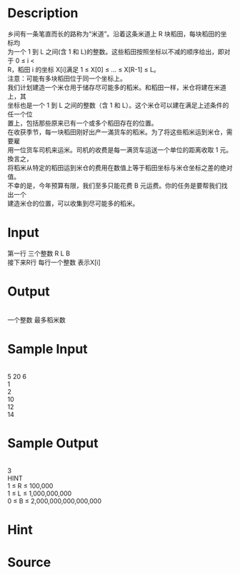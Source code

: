 
# Description

<div class="content"><p>乡间有一条笔直而长的路称为“米道”。沿着这条米道上 R 块稻田，每块稻田的坐标均<br/>
为一个 1 到 L 之间(含 1 和 L)的整数。这些稻田按照坐标以不减的顺序给出，即对于 0 ≤ i &lt;<br/>
R，稻田 i 的坐标 X[i]满足 1 ≤ X[0] ≤ ... ≤ X[R-1] ≤ L。 <br/>
注意：可能有多块稻田位于同一个坐标上。 <br/>
我们计划建造一个米仓用于储存尽可能多的稻米。和稻田一样，米仓将建在米道上，其<br/>
坐标也是一个 1 到 L 之间的整数（含 1 和 L）。这个米仓可以建在满足上述条件的任一个位<br/>
置上，包括那些原来已有一个或多个稻田存在的位置。 <br/>
在收获季节，每一块稻田刚好出产一滿货车的稻米。为了将这些稻米运到米仓，需要雇<br/>
用一位货车司机来运米。司机的收费是每一满货车运送一个单位的距离收取 1 元。換言之，<br/>
将稻米从特定的稻田运到米仓的费用在数值上等于稻田坐标与米仓坐标之差的绝对值。 <br/>
不幸的是，今年预算有限，我们至多只能花费 B 元运费。你的任务是要帮我们找出一个<br/>
建造米仓的位置，可以收集到尽可能多的稻米。 <br/>
</p></div>

# Input

<div class="content"><p>第一行 三个整数 R L B<br/>
接下来R行 每行一个整数 表示X[i]<br/>
</p></div>

# Output

<div class="content"><p><br/>
一个整数 最多稻米数<br/>
</p></div>

# Sample Input

<div class="content"><span class="sampledata"><br/>
5 20 6<br/>
1<br/>
2<br/>
10<br/>
12<br/>
14<br/>
</span></div>

# Sample Output

<div class="content"><span class="sampledata"><br/>
3<br/>
HINT<br/>
1 ≤ R ≤ 100,000  <br/>
1 ≤ L ≤ 1,000,000,000 <br/>
0 ≤ B ≤ 2,000,000,000,000,000 </span></div>

# Hint

<div class="content"><p></p></div>

# Source

<div class="content"><p><a href="problemset.php?search="></a></p></div>

